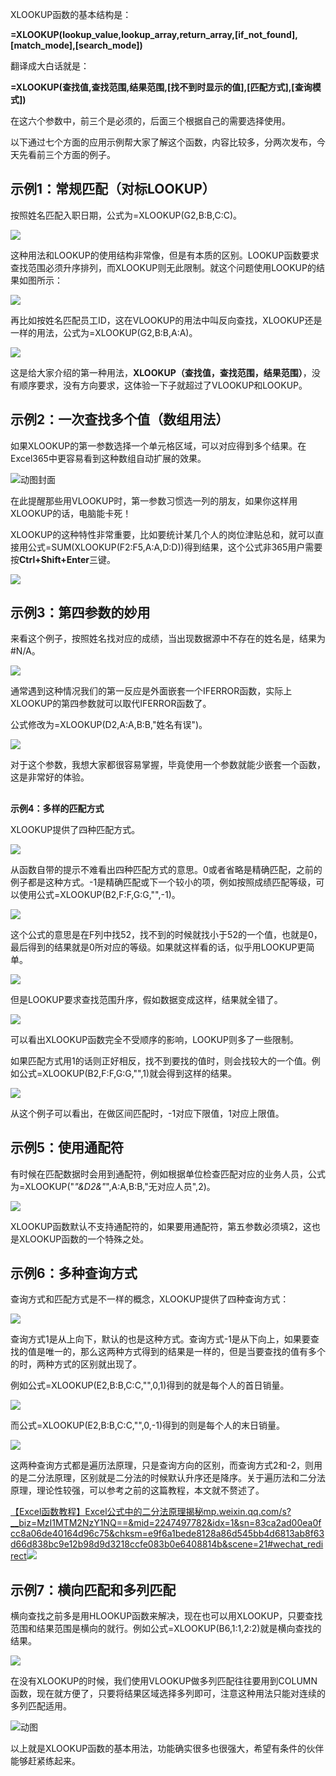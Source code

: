 XLOOKUP函数的基本结构是：

**=XLOOKUP(lookup_value,lookup_array,return_array,[if_not_found],[match_mode],[search_mode])**

翻译成大白话就是：

**=XLOOKUP(查找值,查找范围,结果范围,[找不到时显示的值],[匹配方式],[查询模式])**

在这六个参数中，前三个是必须的，后面三个根据自己的需要选择使用。

以下通过七个方面的应用示例帮大家了解这个函数，内容比较多，分两次发布，今天先看前三个方面的例子。

## **示例1：常规匹配（对标LOOKUP）**  

按照姓名匹配入职日期，公式为=XLOOKUP(G2,B:B,C:C)。

![](https://pic1.zhimg.com/80/v2-73c39e1614ffad336cce05d39c99185c_1440w.webp)

这种用法和LOOKUP的使用结构非常像，但是有本质的区别。LOOKUP函数要求查找范围必须升序排列，而XLOOKUP则无此限制。就这个问题使用LOOKUP的结果如图所示：

![](https://pic2.zhimg.com/80/v2-3f183e03053721006e755093ac051319_1440w.webp)

再比如按姓名匹配员工ID，这在VLOOKUP的用法中叫反向查找，XLOOKUP还是一样的用法，公式为=XLOOKUP(G2,B:B,A:A)。

![](https://pic2.zhimg.com/80/v2-ceca786192512d285d426ce2a631f6c1_1440w.webp)

这是给大家介绍的第一种用法，**XLOOKUP（查找值，查找范围，结果范围）**，没有顺序要求，没有方向要求，这体验一下子就超过了VLOOKUP和LOOKUP。

## **示例2：一次查找多个值（数组用法）**

如果XLOOKUP的第一参数选择一个单元格区域，可以对应得到多个结果。在Excel365中更容易看到这种数组自动扩展的效果。

![动图封面](https://pic2.zhimg.com/v2-6c5d0f23db9b8cffddb0ae1058e58ef1_b.jpg)

在此提醒那些用VLOOKUP时，第一参数习惯选一列的朋友，如果你这样用XLOOKUP的话，电脑能卡死！

XLOOKUP的这种特性非常重要，比如要统计某几个人的岗位津贴总和，就可以直接用公式=SUM(XLOOKUP(F2:F5,A:A,D:D))得到结果，这个公式非365用户需要按**Ctrl+Shift+Enter**三键。

![](https://pic1.zhimg.com/80/v2-4ac8ab1e82b8f0bb5788a3dcebb6dc84_1440w.webp)

## **示例3：第四参数的妙用**

来看这个例子，按照姓名找对应的成绩，当出现数据源中不存在的姓名是，结果为#N/A。

![](https://pic2.zhimg.com/80/v2-24e76a3619b49049a727f7507ca6407d_1440w.webp)

通常遇到这种情况我们的第一反应是外面嵌套一个IFERROR函数，实际上XLOOKUP的第四参数就可以取代IFERROR函数了。

公式修改为=XLOOKUP(D2,A:A,B:B,"姓名有误")。

![](https://pic2.zhimg.com/80/v2-6ca32af7fa751ab8abb59556881aea65_1440w.webp)

对于这个参数，我想大家都很容易掌握，毕竟使用一个参数就能少嵌套一个函数，这是非常好的体验。

##   
**示例4：多样的匹配方式**

XLOOKUP提供了四种匹配方式。

![](https://pic3.zhimg.com/80/v2-83a028c3f0399f945bc876736dc044ba_1440w.webp)

从函数自带的提示不难看出四种匹配方式的意思。0或者省略是精确匹配，之前的例子都是这种方式。-1是精确匹配或下一个较小的项，例如按照成绩匹配等级，可以使用公式=XLOOKUP(B2,F:F,G:G,"",-1)。

![](https://pic4.zhimg.com/80/v2-2a5281a5af7a2a03250de0997a3305a3_1440w.webp)

这个公式的意思是在F列中找52，找不到的时候就找小于52的一个值，也就是0，最后得到的结果就是0所对应的等级。如果就这样看的话，似乎用LOOKUP更简单。

![](https://pic4.zhimg.com/80/v2-9ccc674add6856801cb4f8fb5ec90903_1440w.webp)

但是LOOKUP要求查找范围升序，假如数据变成这样，结果就全错了。

![](https://pic1.zhimg.com/80/v2-ff5304e6dc86298d1138ac07a8a242c8_1440w.webp)

可以看出XLOOKUP函数完全不受顺序的影响，LOOKUP则多了一些限制。

如果匹配方式用1的话则正好相反，找不到要找的值时，则会找较大的一个值。例如公式=XLOOKUP(B2,F:F,G:G,"",1)就会得到这样的结果。

![](https://pic2.zhimg.com/80/v2-587af0bc2a9106a2ed20e9de9390488d_1440w.webp)

从这个例子可以看出，在做区间匹配时，-1对应下限值，1对应上限值。

## **示例5：使用通配符**

有时候在匹配数据时会用到通配符，例如根据单位检查匹配对应的业务人员，公式为=XLOOKUP("*"&D2&"*",A:A,B:B,"无对应人员",2)。

![](https://pic3.zhimg.com/80/v2-0c61ddcbac701430cc6b881e772be60a_1440w.webp)

XLOOKUP函数默认不支持通配符的，如果要用通配符，第五参数必须填2，这也是XLOOKUP函数的一个特殊之处。

## **示例6：多种查询方式**

查询方式和匹配方式是不一样的概念，XLOOKUP提供了四种查询方式：

![](https://pic1.zhimg.com/80/v2-0bca01538f5bb802045f011553aef4dc_1440w.webp)

查询方式1是从上向下，默认的也是这种方式。查询方式-1是从下向上，如果要查找的值是唯一的，那么这两种方式得到的结果是一样的，但是当要查找的值有多个的时，两种方式的区别就出现了。

例如公式=XLOOKUP(E2,B:B,C:C,"",0,1)得到的就是每个人的首日销量。

![](https://pic2.zhimg.com/80/v2-38b696c65cc0d967caaf3bc9b91763c1_1440w.webp)

而公式=XLOOKUP(E2,B:B,C:C,"",0,-1)得到的则是每个人的末日销量。

![](https://pic3.zhimg.com/80/v2-85e374cf0b99ea8889beea5f7660a19e_1440w.webp)

这两种查询方式都是遍历法原理，只是查询方向的区别，而查询方式2和-2，则用的是二分法原理，区别就是二分法的时候默认升序还是降序。关于遍历法和二分法原理，理论性较强，可以参考之前的这篇教程，本文就不赘述了。

[【Excel函数教程】Excel公式中的二分法原理揭秘​mp.weixin.qq.com/s?__biz=MzI1MTM2NzY1NQ==&mid=2247497782&idx=1&sn=83ca2ad00ea0fcc8a06de40164d96c75&chksm=e9f6a1bede8128a86d545bb4d6813ab8f63d66d838bc9e12b98d9d3218ccfe083b0e6408814b&scene=21#wechat_redirect![](https://pic4.zhimg.com/v2-c45d257c8cca03e5b56c169cf31a242f_180x120.jpg)](https://link.zhihu.com/?target=http%3A//mp.weixin.qq.com/s%3F__biz%3DMzI1MTM2NzY1NQ%3D%3D%26mid%3D2247497782%26idx%3D1%26sn%3D83ca2ad00ea0fcc8a06de40164d96c75%26chksm%3De9f6a1bede8128a86d545bb4d6813ab8f63d66d838bc9e12b98d9d3218ccfe083b0e6408814b%26scene%3D21%23wechat_redirect)

## **示例7：横向匹配和多列匹配**

横向查找之前多是用HLOOKUP函数来解决，现在也可以用XLOOKUP，只要查找范围和结果范围是横向的就行。例如公式=XLOOKUP(B6,1:1,2:2)就是横向查找的结果。  

![](https://pic3.zhimg.com/80/v2-304244d0ea90bf3c62924298518575a2_1440w.webp)

在没有XLOOKUP的时候，我们使用VLOOKUP做多列匹配往往要用到COLUMN函数，现在就方便了，只要将结果区域选择多列即可，注意这种用法只能对连续的多列匹配适用。

![动图](https://pic3.zhimg.com/v2-9a4a12a6420f51791a9397bd549ab29e_b.webp)

以上就是XLOOKUP函数的基本用法，功能确实很多也很强大，希望有条件的伙伴能够赶紧练起来。